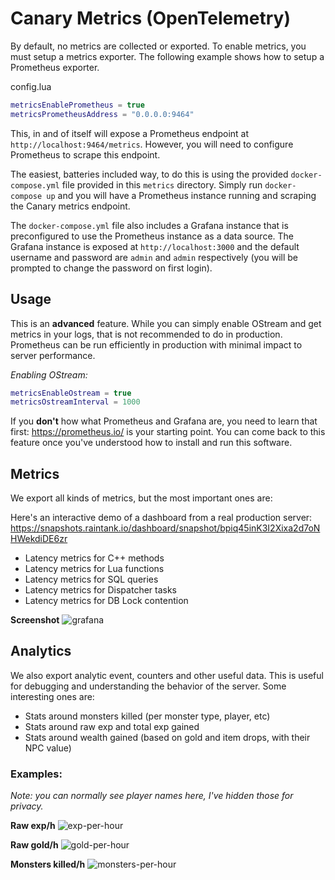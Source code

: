 # Canary Metrics (OpenTelemetry)

By default, no metrics are collected or exported. To enable metrics, you must setup a metrics exporter. The following example shows how to setup a Prometheus exporter.

config.lua

```lua
metricsEnablePrometheus = true
metricsPrometheusAddress = "0.0.0.0:9464"
```

This, in and of itself will expose a Prometheus endpoint at `http://localhost:9464/metrics`. However, you will need to configure Prometheus to scrape this endpoint.

The easiest, batteries included way, to do this is using the provided `docker-compose.yml` file provided in this `metrics` directory. Simply run `docker-compose up` and you will have a Prometheus instance running and scraping the Canary metrics endpoint.

The `docker-compose.yml` file also includes a Grafana instance that is preconfigured to use the Prometheus instance as a data source. The Grafana instance is exposed at `http://localhost:3000` and the default username and password are `admin` and `admin` respectively (you will be prompted to change the password on first login).

## Usage

This is an **advanced** feature. While you can simply enable OStream and get metrics in your logs, that is not recommended to do in production. Prometheus can be run efficiently in production with minimal impact to server performance.

_Enabling OStream:_

```config.lua
metricsEnableOstream = true
metricsOstreamInterval = 1000
```

If you **don't** how what Prometheus and Grafana are, you need to learn that first: https://prometheus.io/ is your starting point. You can come back to this feature once you've understood how to install and run this software.

## Metrics

We export all kinds of metrics, but the most important ones are:

Here's an interactive demo of a dashboard from a real production server: https://snapshots.raintank.io/dashboard/snapshot/bpiq45inK3I2Xixa2d7oNHWekdiDE6zr

- Latency metrics for C++ methods
- Latency metrics for Lua functions
- Latency metrics for SQL queries
- Latency metrics for Dispatcher tasks
- Latency metrics for DB Lock contention

**Screenshot**
![grafana](https://github.com/opentibiabr/canary/assets/223760/b307c335-9af9-4c1a-bf7e-5c3dc86a016d)

## Analytics

We also export analytic event, counters and other useful data. This is useful for debugging and understanding the behavior of the server. Some interesting ones are:

- Stats around monsters killed (per monster type, player, etc)
- Stats around raw exp and total exp gained
- Stats around wealth gained (based on gold and item drops, with their NPC value)

### Examples:

_Note: you can normally see player names here, I've hidden those for privacy._

**Raw exp/h**
![exp-per-hour](https://github.com/opentibiabr/canary/assets/223760/3a873aca-f2e4-4d19-8e61-ed20c176a30f)

**Raw gold/h**
![gold-per-hour](https://github.com/opentibiabr/canary/assets/223760/1c0d1e99-c4b9-4d9a-aced-75ac376b4673)

**Monsters killed/h**
![monsters-per-hour](https://github.com/opentibiabr/canary/assets/223760/4d8c9e19-d579-4405-a018-fc69c79a11c2)
